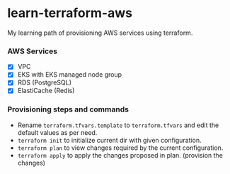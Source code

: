 
# learn-terraform-aws

My learning path of provisioning AWS services using terraform.

### AWS Services 
- [x] VPC
- [x] EKS with EKS managed node group
- [x] RDS (PostgreSQL)
- [x] ElastiCache (Redis) 

### Provisioning steps and commands
- Rename `terraform.tfvars.template` to `terraform.tfvars` and edit the default values as per need.
- `terraform init` to initialize current dir with given configuration.
- `terraform plan` to view changes required by the current configuration.
- `terraform apply` to apply the changes proposed in plan. (provision the changes)